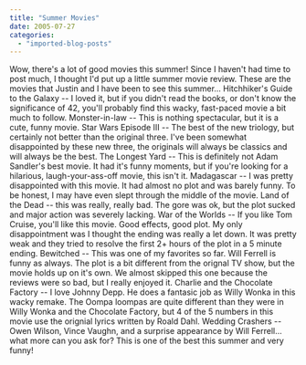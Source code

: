 ```yaml
---
title: "Summer Movies"
date: 2005-07-27
categories: 
  - "imported-blog-posts"
---
```


Wow, there's a lot of good movies this summer! Since I haven't had time to post much, I thought I'd put up a little summer movie review. These are the movies that Justin and I have been to see this summer... Hitchhiker's Guide to the Galaxy -- I loved it, but if you didn't read the books, or don't know the significance of 42, you'll probably find this wacky, fast-paced movie a bit much to follow. Monster-in-law -- This is nothing spectacular, but it is a cute, funny movie. Star Wars Episode III -- The best of the new triology, but certainly not better than the original three. I've been somewhat disappointed by these new three, the originals will always be classics and will always be the best. The Longest Yard -- This is definitely not Adam Sandler's best movie. It had it's funny moments, but if you're looking for a hilarious, laugh-your-ass-off movie, this isn't it. Madagascar -- I was pretty disappointed with this movie. It had almost no plot and was barely funny. To be honest, I may have even slept through the middle of the movie. Land of the Dead -- this was really, really bad. The gore was ok, but the plot sucked and major action was severely lacking. War of the Worlds -- If you like Tom Cruise, you'll like this movie. Good effects, good plot. My only disappointment was I thought the ending was really a let down. It was pretty weak and they tried to resolve the first 2+ hours of the plot in a 5 minute ending. Bewitched -- This was one of my favorites so far. Will Ferrell is funny as always. The plot is a bit different from the orignal TV show, but the movie holds up on it's own. We almost skipped this one because the reviews were so bad, but I really enjoyed it. Charlie and the Chocolate Factory -- I love Johnny Depp. He does a fantasic job as Willy Wonka in this wacky remake. The Oompa loompas are quite different than they were in Willy Wonka and the Chocolate Factory, but 4 of the 5 numbers in this movie use the orignial lyrics written by Roald Dahl. Wedding Crashers -- Owen Wilson, Vince Vaughn, and a surprise appearance by Will Ferrell... what more can you ask for? This is one of the best this summer and very funny!
